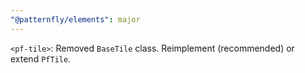 ```yaml
---
"@patternfly/elements": major
---
```

`<pf-tile>`: Removed `BaseTile` class. Reimplement (recommended) or extend `PfTile`.
